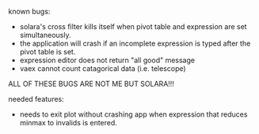 known bugs:
- solara's cross filter kills itself when pivot table and expression are set simultaneously.
- the application will crash if an incomplete expression is typed after the pivot table is set.
- expression editor does not return "all good" message 
- vaex cannot count catagorical data (i.e. telescope)

ALL OF THESE BUGS ARE NOT ME BUT SOLARA!!!

needed features:
- needs to exit plot without crashing app when expression that reduces minmax to invalids is entered.
